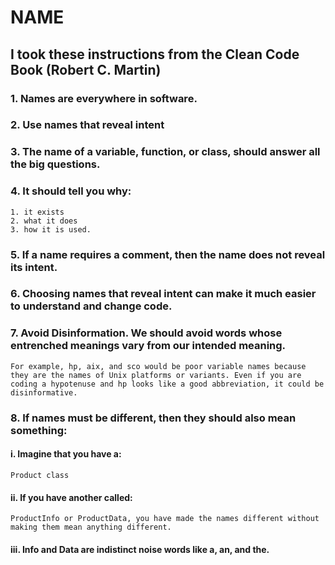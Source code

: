 # NAME
## I took these instructions from the Clean Code Book (Robert C. Martin)
### 1. Names are everywhere in software.
### 2. Use names that reveal intent
### 3. The name of a variable, function, or class, should answer all the big questions. 
### 4. It should tell you why:
````
1. it exists
2. what it does
3. how it is used.
````
### 5. If a name requires a comment, then the name does not reveal its intent.
### 6. Choosing names that reveal intent can make it much easier to understand and change code.
### 7. Avoid Disinformation. We should avoid words whose entrenched meanings vary from our intended meaning.
````
For example, hp, aix, and sco would be poor variable names because they are the names of Unix platforms or variants. Even if you are coding a hypotenuse and hp looks like a good abbreviation, it could be disinformative.
````
### 8. If names must be different, then they should also mean something:
#### i. Imagine that you have a:
````
Product class
````
#### ii. If you have another called:
````
ProductInfo or ProductData, you have made the names different without making them mean anything different.
````
#### iii. Info and Data are indistinct noise words like a, an, and the.

